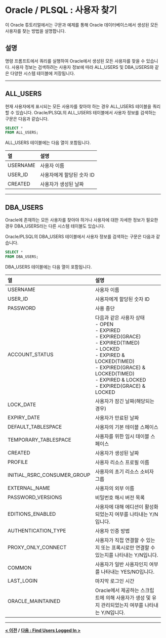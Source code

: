 # Oracle / PLSQL : 사용자 찾기

이 Oracle 튜토리얼에서는 구문과 예제를 통해 Oracle 데이터베이스에서 생성된 모든 사용자를 찾는 방법을 설명합니다.

## 설명
명령 프롬프트에서 쿼리를 실행하여 Oracle에서 생성된 모든 사용자를 찾을 수 있습니다. 사용자 정보는 검색하려는 사용자 정보에 따라 ALL_USERS 및 DBA_USERS와 같은 다양한 시스템 테이블에 저장됩니다.

---
## ALL_USERS
현재 사용자에게 표시되는 모든 사용자를 찾아야 하는 경우 ALL_USERS 테이블을 쿼리할 수 있습니다. Oracle/PLSQL의 ALL_USERS 테이블에서 사용자 정보를 검색하는 구문은 다음과 같습니다.
```sql
SELECT *
FROM ALL_USERS;
```
ALL_USERS 테이블에는 다음 열이 포함됩니다.

| 열 | 설명 |
| :-- | :-- |
| USERNAME | 사용자 이름 |
| USER_ID | 사용자에게 할당된 숫자 ID |
| CREATED | 사용자가 생성된 날짜 |

---
## DBA_USERS
Oracle에 존재하는 모든 사용자를 찾아야 하거나 사용자에 대한 자세한 정보가 필요한 경우 DBA_USERS라는 다른 시스템 테이블도 있습니다.

Oracle/PLSQL의 DBA_USERS 테이블에서 사용자 정보를 검색하는 구문은 다음과 같습니다.
```sql
SELECT *
FROM DBA_USERS;
```
DBA_USERS 테이블에는 다음 열이 포함됩니다.

| 열 | 설명 |
| :-- | :-- |
| USERNAME | 사용자 이름 |
| USER_ID | 사용자에게 할당된 숫자 ID |
| PASSWORD | 사용 중단 |
| ACCOUNT_STATUS | 다음과 같은 사용자 상태<br>- OPEN<br>- EXPIRED<br>- EXPIRED(GRACE)<br>- EXPIRED(TIMED)<br>- LOCKED<br>- EXPIRED & LOCKED(TIMED)<br>- EXPIRED(GRACE) & LOCKED(TIMED)<br>- EXPIRED & LOCKED<br>- EXPIRED(GRACE) & LOCKED<br> |
| LOCK_DATE | 사용자가 잠긴 날짜(해당되는 경우) |
| EXPIRY_DATE | 사용자가 만료된 날짜 |
| DEFAULT_TABLESPACE | 사용자의 기본 테이블 스페이스 |
| TEMPORARY_TABLESPACE | 사용자를 위한 임시 테이블 스페이스 |
| CREATED | 사용자가 생성된 날짜 |
| PROFILE | 사용자 리소스 프로필 이름 |
| INITIAL_RSRC_CONSUMER_GROUP | 사용자의 초기 리소스 소비자 그룹 |
| EXTERNAL_NAME | 사용자의 외부 이름 |
| PASSWORD_VERSIONS | 비밀번호 해시 버전 목록 |
| EDITIONS_ENABLED | 사용자에 대해 에디션이 활성화되었는지 여부를 나타내는 Y/N입니다. |
| AUTHENTICATION_TYPE | 사용자 인증 방법 |
| PROXY_ONLY_CONNECT | 사용자가 직접 연결할 수 있는지 또는 프록시로만 연결할 수 있는지를 나타내는 Y/N입니다. |
| COMMON | 사용자가 일반 사용자인지 여부를 나타내는 YES/NO입니다. |
| LAST_LOGIN | 마지막 로그인 시간 |
| ORACLE_MAINTAINED | Oracle에서 제공하는 스크립트에 의해 사용자가 생성 및 유지 관리되었는지 여부를 나타내는 Y/N입니다. |

---
**[< 이전](DROP_USER.md) / [다음 : Find Users Logged In >](Find_Users_Logged_In.md)**